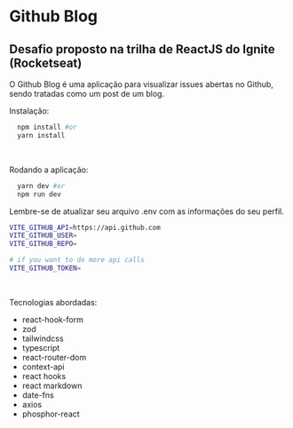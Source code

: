 # Github Blog
## Desafio proposto na trilha de ReactJS do Ignite (Rocketseat)

O Github Blog é uma aplicação para visualizar issues abertas no Github, sendo tratadas como um post de um blog.

Instalação:
```bash
  npm install #or
  yarn install
```    

<br />

Rodando a aplicação:
```bash
  yarn dev #or
  npm run dev
```

Lembre-se de atualizar seu arquivo .env com as informações do seu perfil.
```bash
VITE_GITHUB_API=https://api.github.com
VITE_GITHUB_USER=
VITE_GITHUB_REPO= 

# if you want to do more api calls
VITE_GITHUB_TOKEN= 
```

<br />

Tecnologias abordadas:
- react-hook-form
- zod
- tailwindcss
- typescript
- react-router-dom
- context-api
- react hooks
- react markdown
- date-fns
- axios
- phosphor-react